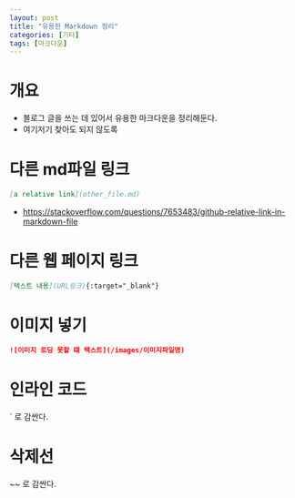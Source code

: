 ```yaml
---
layout: post
title: "유용한 Markdown 정리"
categories: [기타]
tags: [마크다운]
---
```


# 개요
- 블로그 글을 쓰는 데 있어서 유용한 마크다운을 정리해둔다.
- 여기저기 찾아도 되지 않도록 

# 다른 md파일 링크 
```md
[a relative link](other_file.md)
```
- https://stackoverflow.com/questions/7653483/github-relative-link-in-markdown-file

# 다른 웹 페이지 링크 
```md
[텍스트 내용](URL링크){:target="_blank"}
```
# 이미지 넣기 
```md
![이미지 로딩 못할 떄 텍스트](/images/이미지파일명)
```

# 인라인 코드 
` 로 감싼다. 

# 삭제선 
~~ 로 감싼다. 